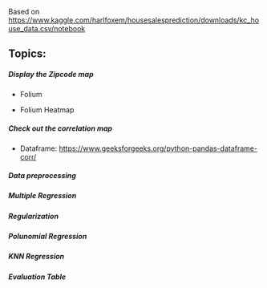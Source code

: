 Based on https://www.kaggle.com/harlfoxem/housesalesprediction/downloads/kc_house_data.csv/notebook

## Topics: 

##### Display the Zipcode map 

- Folium 

- Folium Heatmap


##### Check out the correlation map 

- Dataframe: https://www.geeksforgeeks.org/python-pandas-dataframe-corr/



##### Data preprocessing 

##### Multiple Regression 

##### Regularization 

##### Polunomial Regression 

##### KNN Regression 

##### Evaluation Table 
